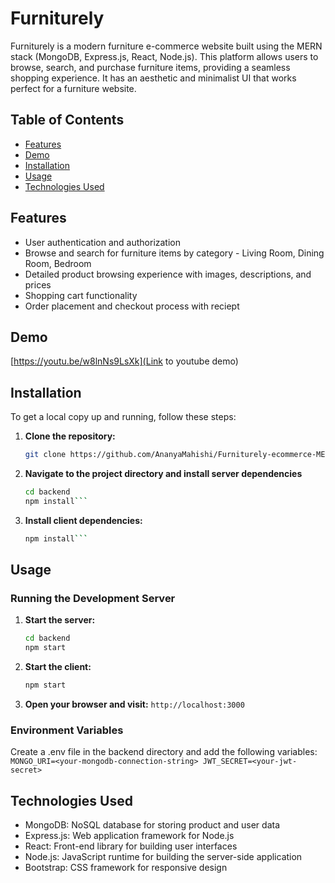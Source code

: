 # Furniturely

Furniturely is a modern furniture e-commerce website built using the MERN stack (MongoDB, Express.js, React, Node.js). This platform allows users to browse, search, and purchase furniture items, providing a seamless shopping experience. It has an aesthetic and minimalist UI that works perfect for a furniture website. 

## Table of Contents

- [Features](#features)
- [Demo](#demo)
- [Installation](#installation)
- [Usage](#usage)
- [Technologies Used](#technologies-used)


## Features

- User authentication and authorization
- Browse and search for furniture items by category - Living Room, Dining Room, Bedroom
- Detailed product browsing experience with images, descriptions, and prices
- Shopping cart functionality
- Order placement and checkout process with reciept

## Demo

[https://youtu.be/w8lnNs9LsXk](Link to youtube demo)

## Installation

To get a local copy up and running, follow these steps:

1. **Clone the repository:**

   ```bash
   git clone https://github.com/AnanyaMahishi/Furniturely-ecommerce-MERN.git

2. **Navigate to the project directory and install server dependencies**
   ```bash
   cd backend
   npm install```


3. **Install client dependencies:**
   ```bash
   npm install```

## Usage

### Running the Development Server

1. **Start the server:**

   ```bash
   cd backend
   npm start

2. **Start the client:**

   ```bash
   npm start

3. **Open your browser and visit:**
    `http://localhost:3000`

### Environment Variables
Create a .env file in the backend directory and add the following variables:
    ```MONGO_URI=<your-mongodb-connection-string>
        JWT_SECRET=<your-jwt-secret>```

## Technologies Used
- MongoDB: NoSQL database for storing product and user data
- Express.js: Web application framework for Node.js
- React: Front-end library for building user interfaces
- Node.js: JavaScript runtime for building the server-side application
- Bootstrap: CSS framework for responsive design
